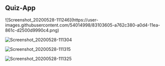 <h2> Quiz-App </h2>
![Screenshot_20200528-111246](https://user-images.githubusercontent.com/54014998/83103605-a762c380-a0d4-11ea-861c-d2500d9990c4.png)

![Screenshot_20200528-111304](https://user-images.githubusercontent.com/54014998/83103624-acc00e00-a0d4-11ea-87f5-7fd3e333bd41.png)

![Screenshot_20200528-111315](https://user-images.githubusercontent.com/54014998/83103627-ad58a480-a0d4-11ea-980c-a17f929caa4f.png)

![Screenshot_20200528-111325](https://user-images.githubusercontent.com/54014998/83103629-adf13b00-a0d4-11ea-97c3-f900a2e1feb9.png)
